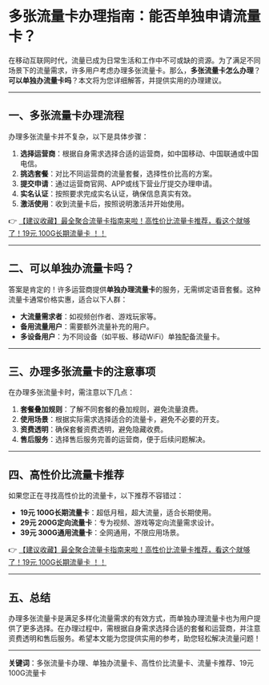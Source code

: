 # 多张流量卡办理指南：能否单独申请流量卡？

在移动互联网时代，流量已成为日常生活和工作中不可或缺的资源。为了满足不同场景下的流量需求，许多用户考虑办理多张流量卡。那么，**多张流量卡怎么办理**？**可以单独办流量卡吗**？本文将为您详细解答，并提供实用的办理建议。

---

## 一、多张流量卡办理流程

办理多张流量卡并不复杂，以下是具体步骤：

1. **选择运营商**：根据自身需求选择合适的运营商，如中国移动、中国联通或中国电信。
2. **挑选套餐**：对比不同运营商的流量套餐，选择性价比高的方案。
3. **提交申请**：通过运营商官网、APP或线下营业厅提交办理申请。
4. **实名认证**：按照要求完成实名认证，确保信息真实有效。
5. **激活使用**：收到流量卡后，按照说明激活并开始使用。

👉 [【建议收藏】最全聚合流量卡指南来啦！高性价比流量卡推荐，看这个就够了！19元 100G长期流量卡 ！！](https://bit.ly/Liuliangka)

---

## 二、可以单独办流量卡吗？

答案是肯定的！许多运营商提供**单独办理流量卡**的服务，无需绑定语音套餐。这种流量卡通常价格实惠，适合以下人群：

- **大流量需求者**：如视频创作者、游戏玩家等。
- **备用流量用户**：需要额外流量补充的用户。
- **多设备用户**：为不同设备（如平板、移动WiFi）单独配备流量卡。

---

## 三、办理多张流量卡的注意事项

在办理多张流量卡时，需注意以下几点：

1. **套餐叠加规则**：了解不同套餐的叠加规则，避免流量浪费。
2. **使用场景**：根据实际需求选择适合的流量卡，避免不必要的开支。
3. **资费透明**：确保套餐资费透明，避免隐藏收费。
4. **售后服务**：选择售后服务完善的运营商，便于后续问题解决。

---

## 四、高性价比流量卡推荐

如果您正在寻找高性价比的流量卡，以下推荐不容错过：

- **19元 100G长期流量卡**：超低月租，超大流量，适合长期使用。
- **29元 200G定向流量卡**：专为视频、游戏等定向流量需求设计。
- **39元 300G通用流量卡**：全网通用，不限应用场景。

👉 [【建议收藏】最全聚合流量卡指南来啦！高性价比流量卡推荐，看这个就够了！19元 100G长期流量卡 ！！](https://bit.ly/Liuliangka)

---

## 五、总结

办理多张流量卡是满足多样化流量需求的有效方式，而单独办理流量卡也为用户提供了更多选择。在办理过程中，需根据自身需求选择合适的套餐和运营商，并注意资费透明和售后服务。希望本文能为您提供实用的参考，助您轻松解决流量问题！

---

**关键词**：多张流量卡办理、单独办流量卡、高性价比流量卡、流量卡推荐、19元 100G流量卡